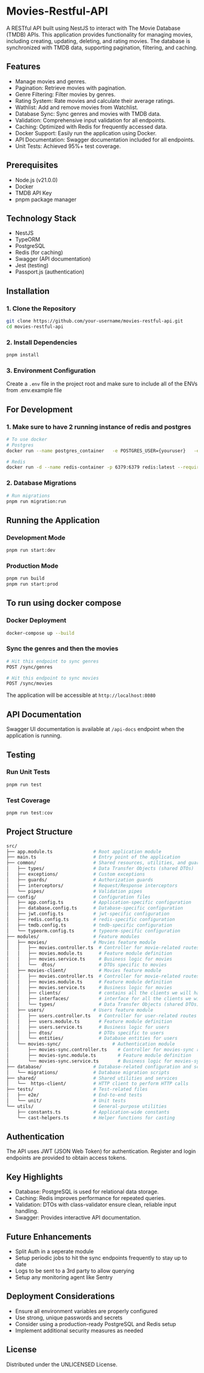 # Movies-Restful-API

A RESTful API built using NestJS to interact with The Movie Database (TMDB) APIs. This application provides functionality for managing movies, including creating, updating, deleting, and rating movies. The database is synchronized with TMDB data, supporting pagination, filtering, and caching.

## Features

- Manage movies and genres.
- Pagination: Retrieve movies with pagination.
- Genre Filtering: Filter movies by genres.
- Rating System: Rate movies and calculate their average ratings.
- Wathlist: Add and remove movies from Watchlist.
- Database Sync: Sync genres and movies with TMDB data.
- Validation: Comprehensive input validation for all endpoints.
- Caching: Optimized with Redis for frequently accessed data.
- Docker Support: Easily run the application using Docker.
- API Documentation: Swagger documentation included for all endpoints.
- Unit Tests: Achieved 95%+ test coverage.

## Prerequisites

- Node.js (v21.0.0)
- Docker
- TMDB API Key
- pnpm package manager

## Technology Stack

- NestJS
- TypeORM
- PostgreSQL
- Redis (for caching)
- Swagger (API documentation)
- Jest (testing)
- Passport.js (authentication)

## Installation

### 1. Clone the Repository

```bash
git clone https://github.com/your-username/movies-restful-api.git
cd movies-restful-api
```

### 2. Install Dependencies

```bash
pnpm install
```

### 3. Environment Configuration

Create a `.env` file in the project root and make sure to include all of the ENVs from .env.example file

## For Development

### 1. Make sure to have 2 running instance of redis and postgres

```bash
# To use docker
# Postgres
docker run --name postgres_container   -e POSTGRES_USER={youruser}   -e POSTGRES_PASSWORD=[yourpassword]   -e POSTGRES_DB=movies-restful-api   -p 5432:5432   -v postgres_data:/var/lib/postgresql/data   -d postgres:latest

# Redis
docker run -d --name redis-container -p 6379:6379 redis:latest --requirepass {yourpassword}
```

### 2. Database Migrations

```bash
# Run migrations
pnpm run migration:run
```

## Running the Application

### Development Mode

```bash
pnpm run start:dev
```

### Production Mode

```bash
pnpm run build
pnpm run start:prod
```

## To run using docker compose

### Docker Deployment

```bash
docker-compose up --build
```

### Sync the genres and then the movies

```bash
# Hit this endpoint to sync genres
POST /sync/genres

# Hit this endpoint to sync movies
POST /sync/movies
```

The application will be accessible at `http://localhost:8080`

## API Documentation

Swagger UI documentation is available at `/api-docs` endpoint when the application is running.

## Testing

### Run Unit Tests

```bash
pnpm run test
```

### Test Coverage

```bash
pnpm run test:cov
```

## Project Structure

```bash
src/
├── app.module.ts               # Root application module
├── main.ts                     # Entry point of the application
├── common/                     # Shared resources, utilities, and guards
│   ├── types/                  # Data Transfer Objects (shared DTOs)
│   ├── exceptions/             # Custom exceptions
│   ├── guards/                 # Authorization guards
│   ├── interceptors/           # Request/Response interceptors
│   └── pipes/                  # Validation pipes
├── config/                     # Configuration files
│   ├── app.config.ts           # Application-specific configuration
│   ├── database.config.ts      # Database-specific configuration
│   ├── jwt.config.ts           # jwt-specific configuration
│   ├── redis.config.ts         # redis-specific configuration
│   ├── tmdb.config.ts          # tmdb-specific configuration
│   └── typeorm.config.ts       # typeorm-specific configuration
├── modules/                    # Feature modules
│   ├── movies/                 # Movies feature module
│   │   ├── movies.controller.ts  # Controller for movie-related routes
│   │   ├── movies.module.ts      # Feature module definition
│   │   ├── movies.service.ts     # Business logic for movies
│   │   └──  dtos/                # DTOs specific to movies
│   ├── movies-client/            # Movies feature module
│   │   ├── movies.controller.ts  # Controller for movie-related routes
│   │   ├── movies.module.ts      # Feature module definition
│   │   ├── movies.service.ts     # Business logic for movies
│   │   ├── clients/              # contains all the clients we will have to consume movies APIs
│   │   ├── interfaces/           # interface for all the clients we will have to consume movies APIs
│   │   └── types/                # Data Transfer Objects (shared DTOs)
│   ├── users/                  # Users feature module
│   │   ├── users.controller.ts   # Controller for user-related routes
│   │   ├── users.module.ts       # Feature module definition
│   │   ├── users.service.ts      # Business logic for users
│   │   ├── dtos/                 # DTOs specific to users
│   │   └── entities/             # Database entities for users
│   └── movies-sync/                   # Authentication module
│       ├── movies-sync.controller.ts    # Controller for movies-sync routes
│       ├── movies-sync.module.ts        # Feature module definition
│       └── movies-sync.service.ts       # Business logic for movies-syncentication
├── database/                   # Database-related configuration and scripts
│   └── migrations/             # Database migration scripts
├── shared/                     # Shared utilities and services
│   └──  https-client/          # HTTP client to perform HTTP calls
├── tests/                      # Test-related files
│   ├── e2e/                    # End-to-end tests
│   └── unit/                   # Unit tests
└── utils/                      # General-purpose utilities
    ├── constants.ts            # Application-wide constants
    └── cast-helpers.ts         # Helper functions for casting
```

## Authentication

The API uses JWT (JSON Web Token) for authentication. Register and login endpoints are provided to obtain access tokens.

## Key Highlights

- Database: PostgreSQL is used for relational data storage.
- Caching: Redis improves performance for repeated queries.
- Validation: DTOs with class-validator ensure clean, reliable input handling.
- Swagger: Provides interactive API documentation.

## Future Enhancements

- Split Auth in a seperate module
- Setup periodic jobs to hit the sync endpoints frequently to stay up to date
- Logs to be sent to a 3rd party to allow querying
- Setup any monitoring agent like Sentry

## Deployment Considerations

- Ensure all environment variables are properly configured
- Use strong, unique passwords and secrets
- Consider using a production-ready PostgreSQL and Redis setup
- Implement additional security measures as needed

## License

Distributed under the UNLICENSED License.
